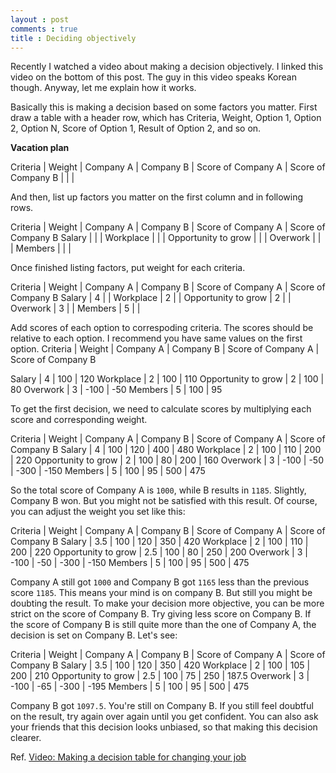 ```yaml
---
layout : post
comments : true
title : Deciding objectively
---
```


Recently I watched a video about making a decision objectively. I linked this video on the bottom of this post. The guy in this video speaks Korean though. Anyway, let me explain how it works.

<!--break-->

Basically this is making a decision based on some factors you matter. First draw a table with a header row, which has Criteria, Weight, Option 1, Option 2, Option N, Score of Option 1, Result of Option 2, and so on.

**Vacation plan**

Criteria | Weight | Company A | Company B | Score of Company A | Score of Company B
         |        |           |

And then, list up factors you matter on the first column and in following rows. 

Criteria            | Weight | Company A | Company B | Score of Company A | Score of Company B
Salary              |        |           |
Workplace           |        |           |
Opportunity to grow |        |           |
Overwork            |        |           |
Members             |        |           |

Once finished listing factors, put weight for each criteria.

Criteria            | Weight | Company A | Company B | Score of Company A | Score of Company B
Salary              | 4      |           |
Workplace           | 2      |           |
Opportunity to grow | 2      |           |
Overwork            | 3      |           |
Members             | 5      |           |

Add scores of each option to correspoding criteria. The scores should be relative to each option. I recommend you have same values on the first option.
Criteria            | Weight | Company A | Company B | Score of Company A | Score of Company B

Salary              | 4 | 100  | 120
Workplace           | 2 | 100  | 110
Opportunity to grow | 2 | 100  | 80
Overwork            | 3 | -100 | -50
Members             | 5 | 100  | 95

To get the first decision, we need to calculate scores by multiplying each score and corresponding weight.

Criteria            | Weight | Company A | Company B | Score of Company A | Score of Company B
Salary              | 4      | 100       | 120       | 400                | 480
Workplace           | 2      | 100       | 110       | 200                | 220
Opportunity to grow | 2      | 100       | 80        | 200                | 160
Overwork            | 3      | -100      | -50       | -300               | -150
Members             | 5      | 100       | 95        | 500                | 475

So the total score of Company A is `1000`, while B results in `1185`. Slightly, Company B won. But you might not be satisfied with this result. Of course, you can adjust the weight you set like this:


Criteria            | Weight | Company A | Company B | Score of Company A | Score of Company B
Salary              | 3.5    | 100       | 120       | 350                | 420
Workplace           | 2      | 100       | 110       | 200                | 220
Opportunity to grow | 2.5    | 100       | 80        | 250                | 200
Overwork            | 3      | -100      | -50       | -300               | -150
Members             | 5      | 100       | 95        | 500                | 475

Company A still got `1000` and Company B got `1165` less than the previous score `1185`. This means your mind is on company B. But still you might be doubting the result. To make your decision more objective, you can be more strict on the score of Company B. Try giving less score on Company B. If the score of Company B is still quite more than the one of Company A, the decision is set on Company B. Let's see:

Criteria            | Weight | Company A | Company B | Score of Company A | Score of Company B
Salary              | 3.5    | 100       | 120       | 350                | 420
Workplace           | 2      | 100       | 105       | 200                | 210
Opportunity to grow | 2.5    | 100       | 75        | 250                | 187.5
Overwork            | 3      | -100      | -65       | -300               | -195
Members             | 5      | 100       | 95        | 500                | 475

Company B got `1097.5`. You're still on Company B. If you still feel doubtful on the result, try again over again until you get confident. You can also ask your friends that this decision looks unbiased, so that making this decision clearer.

Ref. [Video: Making a decision table for changing your job](https://www.youtube.com/watch?v=wDzl8Gj1N0A)
